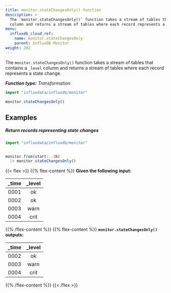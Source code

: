 ```yaml
---
title: monitor.stateChangesOnly() function
description: >
  The `monitor.stateChangesOnly()` function takes a stream of tables that contains a `_level`
  column and returns a stream of tables where each record represents a state change.
menu:
  influxdb_cloud_ref:
    name: monitor.stateChangesOnly
    parent: InfluxDB Monitor
weight: 202
---
```


The `monitor.stateChangesOnly()` function takes a stream of tables that contains a `_level`
column and returns a stream of tables where each record represents a state change.

_**Function type:** Transformation_

```js
import "influxdata/influxdb/monitor"

monitor.stateChangesOnly()
```

## Examples

##### Return records representing state changes
```js
import "influxdata/influxdb/monitor"


monitor.from(start: -1h)
  |> monitor.stateChangesOnly()
```

{{< flex >}}
{{% flex-content %}}
**Given the following input:**

| _time | _level |
|:----- |:------:|
| 0001  | ok     |
| 0002  | ok     |
| 0003  | warn   |
| 0004  | crit   |
{{% /flex-content %}}
{{% flex-content %}}
**`monitor.stateChangesOnly()` outputs:**

| _time | _level |
|:----- |:------:|
| 0002  | ok     |
| 0003  | warn   |
| 0004  | crit   |
{{% /flex-content %}}
{{< /flex >}}
